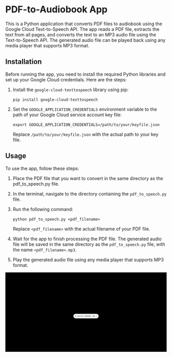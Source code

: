 # PDF-to-Audiobook App
This is a Python application that converts PDF files to audiobook using the Google Cloud Text-to-Speech API. The app reads a PDF file, extracts the text from all pages, and converts the text to an MP3 audio file using the Text-to-Speech API. The generated audio file can be played back using any media player that supports MP3 format.

## Installation
Before running the app, you need to install the required Python libraries and set up your Google Cloud credentials. Here are the steps:

1. Install the `google-cloud-texttospeech` library using pip:

    ```
    pip install google-cloud-texttospeech
    ```

2. Set the `GOOGLE_APPLICATION_CREDENTIALS` environment variable to the path of your Google Cloud service account key file:

    ```
    export GOOGLE_APPLICATION_CREDENTIALS=/path/to/your/keyfile.json
    ```
    
    Replace `/path/to/your/keyfile.json` with the actual path to your key file.

## Usage
To use the app, follow these steps:

1. Place the PDF file that you want to convert in the same directory as the pdf_to_speech.py file.

2. In the terminal, navigate to the directory containing the `pdf_to_speech.py` file.

3. Run the following command:

    ```
    python pdf_to_speech.py <pdf_filename>
    ```

    Replace `<pdf_filename>` with the actual filename of your PDF file.

4. Wait for the app to finish processing the PDF file. The generated audio file will be saved in the same directory as the `pdf_to_speech.py` file, with the name `<pdf_filename>.mp3`.

5. Play the generated audio file using any media player that supports MP3 format.

![img](./img.png)
